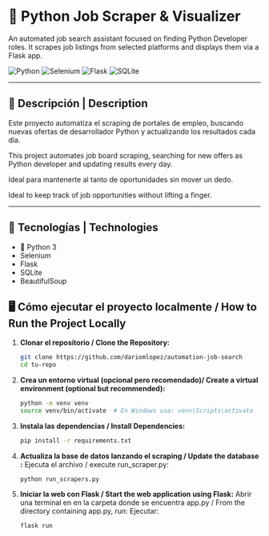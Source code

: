 # 🐍 Python Job Scraper & Visualizer
An automated job search assistant focused on finding Python Developer roles.
It scrapes job listings from selected platforms and displays them via a Flask app.

![Python](https://img.shields.io/badge/Python-3.10-blue.svg)
![Selenium](https://img.shields.io/badge/Automation-Selenium-informational)
![Flask](https://img.shields.io/badge/Flask-2.3-blue?logo=flask&logoColor=white)
![SQLite](https://img.shields.io/badge/SQLite-3-lightgrey?logo=sqlite&logoColor=003B57)

---

## 📌 Descripción | Description

Este proyecto automatiza el scraping de portales de empleo, buscando nuevas ofertas de desarrollador Python y actualizando los resultados cada día.

This project automates job board scraping, searching for new offers as Python developer and updating results every day.

Ideal para mantenerte al tanto de oportunidades sin mover un dedo.

Ideal to keep track of job opportunities without lifting a finger.

---

## 🧰 Tecnologías | Technologies

- 🐍 Python 3
- Selenium
- Flask
- SQLite
- BeautifulSoup   


## 🖥️ Cómo ejecutar el proyecto localmente / How to Run the Project Locally

1. **Clonar el repositorio / Clone the Repository:**
   ```bash
   git clone https://github.com/dariomlopez/automation-job-search
   cd tu-repo
   ```

2. **Crea un entorno virtual (opcional pero recomendado)/ Create a virtual environment (optional but recommended):**
   ```bash
   python -m venv venv
   source venv/bin/activate  # En Windows usa: venv\Scripts\activate
   ```

3. **Instala las dependencias / Install Dependencies:**
   ```bash
   pip install -r requirements.txt
   ```

4. **Actualiza la base de datos lanzando el scraping / Update the database :**
Ejecuta el archivo / execute run_scraper.py:
   ```
   python run_scrapers.py
   ```

4. **Iniciar la web con Flask / Start the web application using Flask:**
Abrir una terminal en en la carpeta donde se encuentra app.py / From the directory containing app.py, run:
Ejecutar:
   ```bash
   flask run
   ```

